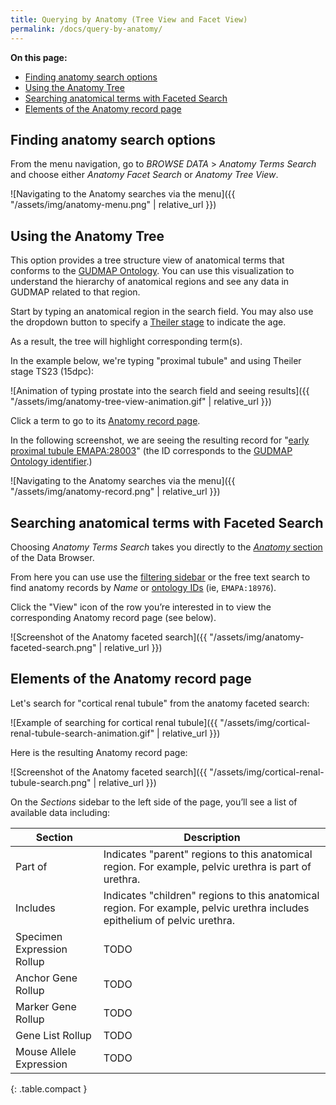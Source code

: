 ```yaml
---
title: Querying by Anatomy (Tree View and Facet View)
permalink: /docs/query-by-anatomy/
---
```


**On this page:**
- [Finding anatomy search options](#finding-anatomy-search-options)
- [Using the Anatomy Tree](#using-the-anatomy-tree)
- [Searching anatomical terms with Faceted Search](#searching-anatomical-terms-with-faceted-search)
- [Elements of the Anatomy record page](#elements-of-the-anatomy-record-page)

## Finding anatomy search options

From the menu navigation, go to *BROWSE DATA* > *Anatomy Terms Search* and choose either *Anatomy Facet Search* or *Anatomy Tree View*.

![Navigating to the Anatomy searches via the menu]({{ "/assets/img/anatomy-menu.png" | relative_url }})

## Using the Anatomy Tree

This option provides a tree structure view of anatomical terms that conforms to the [GUDMAP Ontology](https://www.atlas-d2k.org/resources/ontology/). You can use this visualization to understand the hierarchy of anatomical regions and see any data in GUDMAP related to that region.

Start by typing an anatomical region in the search field. You may also use the dropdown button to specify a [Theiler stage](https://www.atlas-d2k.org/resources/theiler-stages/) to indicate the age.

As a result, the tree will highlight corresponding term(s).

In the example below, we're typing "proximal tubule" and using Theiler stage TS23 (15dpc):

![Animation of typing prostate into the search field and seeing results]({{ "/assets/img/anatomy-tree-view-animation.gif" | relative_url }})

Click a term to go to its [Anatomy record page](#elements-of-the-anatomy-record-page).

In the following screenshot, we are seeing the resulting record for "[early proximal tubule EMAPA:28003](https://www.atlas-d2k.org/chaise/record/#2/Vocabulary:Anatomy/RID=14-4YS0)" (the ID corresponds to the [GUDMAP Ontology identifier](https://www.atlas-d2k.org/resources/ontology/).)

![Navigating to the Anatomy searches via the menu]({{ "/assets/img/anatomy-record.png" | relative_url }})

## Searching anatomical terms with Faceted Search

Choosing *Anatomy Terms Search* takes you directly to the [_Anatomy_ section](https://www.atlas-d2k.org/chaise/recordset/#2/Vocabulary:Anatomy) of the Data Browser.

From here you can use use the [filtering sidebar](../filtering-sidebar/) or the free text search to find anatomy records by *Name* or [ontology IDs](https://www.atlas-d2k.org/resources/ontology/) (ie, `EMAPA:18976`).

Click the "View" icon of the row you’re interested in to view the corresponding Anatomy record page (see below).

![Screenshot of the Anatomy faceted search]({{ "/assets/img/anatomy-faceted-search.png" | relative_url }})

## Elements of the Anatomy record page

Let's search for "cortical renal tubule" from the anatomy faceted search:

![Example of searching for cortical renal tubule]({{ "/assets/img/cortical-renal-tubule-search-animation.gif" | relative_url }})

Here is the resulting Anatomy record page:

![Screenshot of the Anatomy faceted search]({{ "/assets/img/cortical-renal-tubule-search.png" | relative_url }})

On the *Sections* sidebar to the left side of the page, you’ll see a list of available data including:

| Section                    | Description                                             |
|----------------------------|---------------------------------------------------------|
| Part of                    | Indicates "parent" regions to this anatomical region. For example, pelvic urethra is part of urethra.  |
| Includes                   | Indicates "children" regions to this anatomical region. For example, pelvic urethra includes epithelium of pelvic urethra. |
| Specimen Expression Rollup | TODO                                                    |
| Anchor Gene Rollup         | TODO                                                    |
| Marker Gene Rollup         | TODO                                                    |
| Gene List Rollup           | TODO                                                    |
| Mouse Allele Expression    | TODO                                                    |
{: .table.compact }
